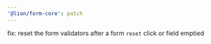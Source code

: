 ```yaml
---
'@lion/form-core': patch
---
```


fix: reset the form validators after a form `reset` click or field emptied
